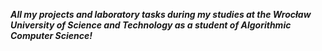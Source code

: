 ***All my projects and laboratory tasks during my studies at the Wrocław University of Science and Technology as a student of Algorithmic Computer Science!***
